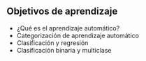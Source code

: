 ### 
## Objetivos de aprendizaje

* ¿Qué es el aprendizaje automático?
* Categorización de aprendizaje automático
* Clasificación y regresión
* Clasificación binaria y multiclase